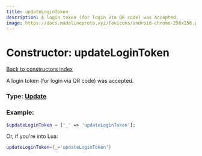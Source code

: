 ```yaml
---
title: updateLoginToken
description: A login token (for login via QR code) was accepted.
image: https://docs.madelineproto.xyz/favicons/android-chrome-256x256.png
---
```

# Constructor: updateLoginToken  
[Back to constructors index](index.md)



A login token (for login via QR code) was accepted.




### Type: [Update](../types/Update.md)


### Example:

```php
$updateLoginToken = ['_' => 'updateLoginToken'];
```  


Or, if you're into Lua:

```lua
updateLoginToken={_='updateLoginToken'}

```


